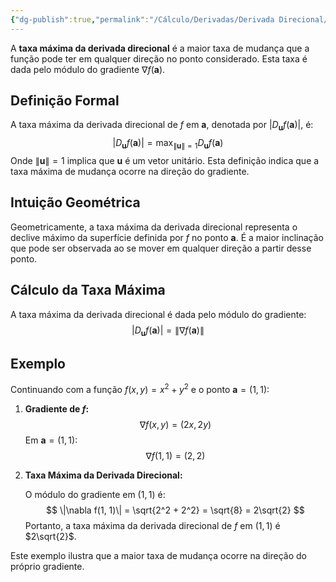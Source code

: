 ```yaml
---
{"dg-publish":true,"permalink":"/Cálculo/Derivadas/Derivada Direcional/Taxa Máxima da Derivada Direcional/","dgPassFrontmatter":true,"created":"2025-05-20T13:30:13.824-03:00"}
---
```



A **taxa máxima da derivada direcional** é a maior taxa de mudança que a função pode ter em qualquer direção no ponto considerado. Esta taxa é dada pelo módulo do gradiente $\nabla f(\mathbf{a})$.

## Definição Formal

A taxa máxima da derivada direcional de $f$ em $\mathbf{a}$, denotada por $|D_{\mathbf{u}} f(\mathbf{a})|$, é:
$$
|D_{\mathbf{u}} f(\mathbf{a})| = \max_{\|\mathbf{u}\|=1} D_{\mathbf{u}} f(\mathbf{a})
$$
Onde $\|\mathbf{u}\|=1$ implica que $\mathbf{u}$ é um vetor unitário. Esta definição indica que a taxa máxima de mudança ocorre na direção do gradiente.

## Intuição Geométrica

Geometricamente, a taxa máxima da derivada direcional representa o declive máximo da superfície definida por $f$ no ponto $\mathbf{a}$. É a maior inclinação que pode ser observada ao se mover em qualquer direção a partir desse ponto.

## Cálculo da Taxa Máxima

A taxa máxima da derivada direcional é dada pelo módulo do gradiente:
$$
|D_{\mathbf{u}} f(\mathbf{a})| = \|\nabla f(\mathbf{a})\|
$$
## Exemplo

Continuando com a função $f(x, y) = x^2 + y^2$ e o ponto $\mathbf{a} = (1, 1)$:

1. **Gradiente de $f$:**
$$
   \nabla f(x, y) = (2x, 2y)
$$
   Em $\mathbf{a} = (1, 1)$:
$$
   \nabla f(1, 1) = (2, 2)
$$
2. **Taxa Máxima da Derivada Direcional:**

   O módulo do gradiente em $(1, 1)$ é:
$$
   \|\nabla f(1, 1)\| = \sqrt{2^2 + 2^2} = \sqrt{8} = 2\sqrt{2}
$$
Portanto, a taxa máxima da derivada direcional de $f$ em $(1, 1)$ é $2\sqrt{2}$.

Este exemplo ilustra que a maior taxa de mudança ocorre na direção do próprio gradiente.
